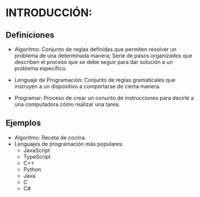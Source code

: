 # INTRODUCCIÓN:

## Definiciones

- Algoritmo: Conjunto de reglas definidas que permiten resolver un problema de una determinada manera; Serie de pasos organizados que describen el proceso que se debe seguir para dar solución a un problema específico.

- Lenguaje de Programación: Conjunto de reglas gramaticales que instruyen a un dispositivo a comportarse de cierta manera.

- Programar: Proceso de crear un conunto de instrucciones para decirle a una computadora cómo realizar una tarea.

## Ejemplos

- Algoritmo: Receta de cocina.
- Lenguajes de programación más populares:
  - JavaScript
  - TypeScript
  - C++
  - Python
  - Java
  - C
  - C#